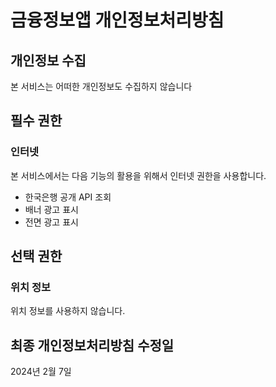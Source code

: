 # 금융정보앱 개인정보처리방침

## 개인정보 수집
본 서비스는 어떠한 개인정보도 수집하지 않습니다

## 필수 권한
### 인터넷
본 서비스에서는 다음 기능의 활용을 위해서 인터넷 권한을 사용합니다.

- 한국은행 공개 API 조회
- 배너 광고 표시
- 전면 광고 표시

## 선택 권한
### 위치 정보
위치 정보를 사용하지 않습니다. 

## 최종 개인정보처리방침 수정일
2024년 2월 7일

